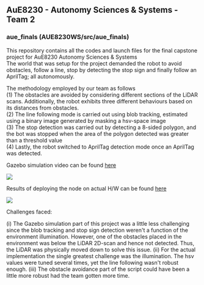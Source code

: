 ## AuE8230 - Autonomy Sciences & Systems - Team 2

### aue_finals (AUE8230WS/src/aue_finals)

This repository contains all the codes and launch files for the final capstone project for AuE8230 Autonomy Sciences & Systems<br /> 
The world that was setup for the project demanded the robot to avoid obstacles, follow a line, stop by detecting the stop sign and finally follow an AprilTag; all autonomously.

The methodology employed by our team as follows<br />
(1) The obstacles are avoided by considering different sections of the LiDAR scans. Additionally, the robot exhibits three different behaviours based on its distances from obstacles.\
(2) The line following mode is carried out using blob tracking, estimated using a binary image generated by masking a hsv-space image\
(3) The stop detection was carried out by detecting a 8-sided polygon, and the bot was stopped when the area of the polygon detected was greater than a threshold value\
(4) Lastly, the robot switched to AprilTag detection mode once an AprilTag was detected.

Gazebo simulation video can be found [here](https://drive.google.com/drive/folders/1fWwCdGmC59jA5oUrCSfM3Srx6M4Gqdbt)

![](https://github.com/vasudevpurohit/AUE8230Spring22_Team2/blob/master/AUE8230_WS/src/assignment6_trackingandfollowing/videos/lineFollowing.gif)


Results of deploying the node on actual H/W can be found [here](https://drive.google.com/drive/u/0/my-drive)

![](https://github.com/vasudevpurohit/AUE8230Spring22_Team2/blob/master/AUE8230_WS/src/assignment6_trackingandfollowing/videos/aprilTag_hw.gif)

Challenges faced:

(i) The Gazebo simulation part of this project was a little less challenging since the blob tracking and stop sign detection weren't a function of the environment illumination. However, one of the obstacles placed in the environment was below the LiDAR 2D-scan and hence not detected. Thus, the LiDAR was physically moved down to solve this issue.
(ii) For the actual implementation the single greatest challenge was the illumination. The hsv values were tuned several times, yet the line following wasn't robust enough.
(iii) The obstacle avoidance part of the script could have been a little more robust had the team gotten more time.
